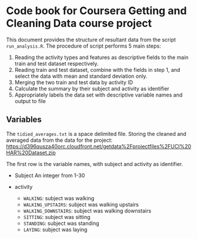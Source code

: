 # Code book for Coursera Getting and Cleaning Data course project

This document provides the structure of resultant data from the script `run_analysis.R`. The procedure of script performs 5 main steps:
1. Reading  the activity types and features as descriptive fields to the main train and test dataset respectively.
2. Reading train and test dataset, combine with the fields in step 1, and select the data with mean and standard deviation only.
3. Merging the two train and test data by activity ID
4. Calculate the summary by their subject and activity as identifier
5. Appropriately labels the data set with descriptive variable names and output to file

## Variables
The `tidied_averages.txt` is a space delimited file. Storing the cleaned and averaged data from the data for the project: https://d396qusza40orc.cloudfront.net/getdata%2Fprojectfiles%2FUCI%20HAR%20Dataset.zip 

The first row is the variable names, with subject and activity as identifier.

  - Subject
  An integer from 1-30
  
  - activity
	- `WALKING`: subject was walking
	- `WALKING_UPSTAIRS`: subject was walking upstairs
	- `WALKING_DOWNSTAIRS`: subject was walking downstairs
	- `SITTING`: subject was sitting
	- `STANDING`: subject was standing
	- `LAYING`: subject was laying
  
  
